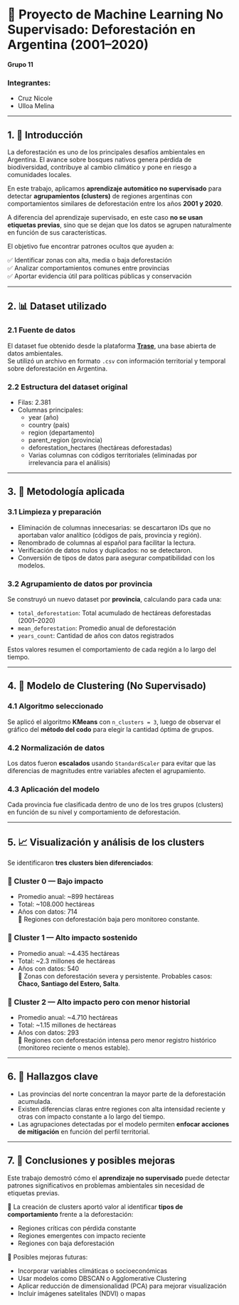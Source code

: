 # 🌳 Proyecto de Machine Learning No Supervisado: Deforestación en Argentina (2001–2020)  
**Grupo 11**

### Integrantes:
- Cruz Nicole  
- Ulloa Melina  

---

## 1. 📘 Introducción

La deforestación es uno de los principales desafíos ambientales en Argentina. El avance sobre bosques nativos genera pérdida de biodiversidad, contribuye al cambio climático y pone en riesgo a comunidades locales.

En este trabajo, aplicamos **aprendizaje automático no supervisado** para detectar **agrupamientos (clusters)** de regiones argentinas con comportamientos similares de deforestación entre los años **2001 y 2020**. 

A diferencia del aprendizaje supervisado, en este caso **no se usan etiquetas previas**, sino que se dejan que los datos se agrupen naturalmente en función de sus características.

El objetivo fue encontrar patrones ocultos que ayuden a:

✅ Identificar zonas con alta, media o baja deforestación  
✅ Analizar comportamientos comunes entre provincias  
✅ Aportar evidencia útil para políticas públicas y conservación  

---

## 2. 📊 Dataset utilizado

### 2.1 Fuente de datos

El dataset fue obtenido desde la plataforma [**Trase**](https://trase.earth/open-data/datasets/spatial-metrics-argentina-territorial-deforestation), una base abierta de datos ambientales.  
Se utilizó un archivo en formato `.csv` con información territorial y temporal sobre deforestación en Argentina.

### 2.2 Estructura del dataset original

- Filas: 2.381  
- Columnas principales:
  - year (año)
  - country (país)
  - region (departamento)
  - parent_region (provincia)
  - deforestation_hectares (hectáreas deforestadas)
  - Varias columnas con códigos territoriales (eliminadas por irrelevancia para el análisis)

---

## 3. 🔄 Metodología aplicada

### 3.1 Limpieza y preparación

- Eliminación de columnas innecesarias: se descartaron IDs que no aportaban valor analítico (códigos de país, provincia y región).
- Renombrado de columnas al español para facilitar la lectura.
- Verificación de datos nulos y duplicados: no se detectaron.
- Conversión de tipos de datos para asegurar compatibilidad con los modelos.

### 3.2 Agrupamiento de datos por provincia

Se construyó un nuevo dataset por **provincia**, calculando para cada una:

- `total_deforestation`: Total acumulado de hectáreas deforestadas (2001–2020)  
- `mean_deforestation`: Promedio anual de deforestación  
- `years_count`: Cantidad de años con datos registrados  

Estos valores resumen el comportamiento de cada región a lo largo del tiempo.

---

## 4. 🤖 Modelo de Clustering (No Supervisado)

### 4.1 Algoritmo seleccionado

Se aplicó el algoritmo **KMeans** con `n_clusters = 3`, luego de observar el gráfico del **método del codo** para elegir la cantidad óptima de grupos.

### 4.2 Normalización de datos

Los datos fueron **escalados** usando `StandardScaler` para evitar que las diferencias de magnitudes entre variables afecten el agrupamiento.

### 4.3 Aplicación del modelo

Cada provincia fue clasificada dentro de uno de los tres grupos (clusters) en función de su nivel y comportamiento de deforestación.

---

## 5. 📈 Visualización y análisis de los clusters

Se identificaron **tres clusters bien diferenciados**:

### 🔸 Cluster 0 — Bajo impacto  
- Promedio anual: ~899 hectáreas  
- Total: ~108.000 hectáreas  
- Años con datos: 714  
📌 Regiones con deforestación baja pero monitoreo constante.

### 🔸 Cluster 1 — Alto impacto sostenido  
- Promedio anual: ~4.435 hectáreas  
- Total: ~2.3 millones de hectáreas  
- Años con datos: 540  
📌 Zonas con deforestación severa y persistente. Probables casos: **Chaco, Santiago del Estero, Salta**.

### 🔸 Cluster 2 — Alto impacto pero con menor historial  
- Promedio anual: ~4.710 hectáreas  
- Total: ~1.15 millones de hectáreas  
- Años con datos: 293  
📌 Regiones con deforestación intensa pero menor registro histórico (monitoreo reciente o menos estable).

---

## 6. 📍 Hallazgos clave

- Las provincias del norte concentran la mayor parte de la deforestación acumulada.
- Existen diferencias claras entre regiones con alta intensidad reciente y otras con impacto constante a lo largo del tiempo.
- Las agrupaciones detectadas por el modelo permiten **enfocar acciones de mitigación** en función del perfil territorial.

---

## 7. 🌱 Conclusiones y posibles mejoras

Este trabajo demostró cómo el **aprendizaje no supervisado** puede detectar patrones significativos en problemas ambientales sin necesidad de etiquetas previas.

🧠 La creación de clusters aportó valor al identificar **tipos de comportamiento** frente a la deforestación:

- Regiones críticas con pérdida constante
- Regiones emergentes con impacto reciente
- Regiones con baja deforestación

📌 Posibles mejoras futuras:

- Incorporar variables climáticas o socioeconómicas  
- Usar modelos como DBSCAN o Agglomerative Clustering  
- Aplicar reducción de dimensionalidad (PCA) para mejorar visualización  
- Incluir imágenes satelitales (NDVI) o mapas  

